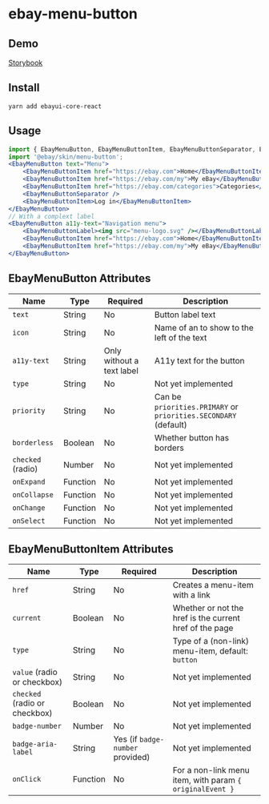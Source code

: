 # ebay-menu-button

## Demo
[Storybook](https://pages.github.corp.ebay.com/React/ebayui-core-react/master/?path=/story/ebay-menu-button--default)

## Install
```
yarn add ebayui-core-react
```

## Usage
```jsx harmony
import { EbayMenuButton, EbayMenuButtonItem, EbayMenuButtonSeparator, EbayMenuButtonLabel } from 'ebayui-core-react/ebay-menu-button';
import '@ebay/skin/menu-button';
<EbayMenuButton text="Menu">
    <EbayMenuButtonItem href="https://ebay.com">Home</EbayMenuButtonItem>
    <EbayMenuButtonItem href="https://ebay.com/my">My eBay</EbayMenuButtonItem>
    <EbayMenuButtonItem href="https://ebay.com/categories">Categories</EbayMenuButtonItem>
    <EbayMenuButtonSeparator />
    <EbayMenuButtonItem>Log in</EbayMenuButtonItem>
</EbayMenuButton>
// With a complext label
<EbayMenuButton a11y-text="Navigation menu">
    <EbayMenuButtonLabel><img src="menu-logo.svg" /></EbayMenuButtonLabel>
    <EbayMenuButtonItem href="https://ebay.com">Home</EbayMenuButtonItem>
    <EbayMenuButtonItem href="https://ebay.com/my">My eBay</EbayMenuButtonItem>
</EbayMenuButton>
```

## EbayMenuButton Attributes

Name | Type | Required | Description
--- | --- | --- | ---
`text` | String | No | Button label text
`icon` | String | No | Name of an <EbayIcon> to show to the left of the text
`a11y-text` | String | Only without a text label | A11y text for the button
`type` | String | No | Not yet implemented
`priority` | String | No | Can be `priorities.PRIMARY` or `priorities.SECONDARY` (default)
`borderless` | Boolean | No | Whether button has borders
`checked` (radio) | Number | No | Not yet implemented
`onExpand` | Function | No | Not yet implemented
`onCollapse` | Function | No | Not yet implemented
`onChange` | Function | No | Not yet implemented
`onSelect` | Function | No | Not yet implemented

## EbayMenuButtonItem Attributes

Name | Type | Required | Description
--- | --- | --- | ---
`href` | String | No | Creates a menu-item with a link
`current` | Boolean | No | Whether or not the href is the current href of the page
`type` | String | No | Type of a (non-link) menu-item, default: `button`
`value` (radio or checkbox) | String | No | Not yet implemented
`checked` (radio or checkbox) | Boolean | No | Not yet implemented
`badge-number` | Number | No | Not yet implemented
`badge-aria-label` | String | Yes (if `badge-number` provided) | Not yet implemented
`onClick` | Function | No | For a non-link menu item, with param `{ originalEvent }`